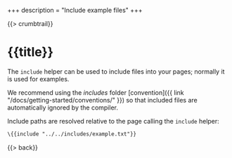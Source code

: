 +++
description = "Include example files"
+++

{{> crumbtrail}}

# {{title}}

The `include` helper can be used to include files into your pages; normally it is used for examples.

We recommend using the *includes* folder [convention]({{ link "/docs/getting-started/conventions/" }}) so that included files are automatically ignored by the compiler.

Include paths are resolved relative to the page calling the `include` helper:

```handlebars
\{{include "../../includes/example.txt"}}
```

{{> back}}
